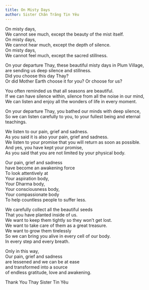 ```yaml
---
title: On Misty Days
author: Sister Chân Trăng Tin Yêu
---
```


<div class="verse"><p>On misty days,<br/>
We cannot see much, except the beauty of the mist itself.<br/>
On misty days,<br/>
We cannot hear much, except the depth of silence.<br/>
On misty days,<br/>
We cannot feel much, except the sacred stillness.</p>

<p>On your departure Thay, these beautiful misty days in Plum Village,<br/>
are sending us deep silence and stillness.<br/>
Did you choose this day Thay?<br/>
Or did Mother Earth choose it for you? Or choose for us?</p>

<p>You often reminded us that all seasons are beautiful.<br/>
If we can have silence within, silence from all the noise in our mind,<br/>
We can listen and enjoy all the wonders of life in every moment.</p>

<p>On your departure Thay, you bathed our minds with deep silence,<br/>
So we can listen carefully to you, to your fullest being and eternal teachings.</p>

<p>We listen to our pain, grief and sadness.<br/>
As you said it is also your pain, grief and sadness.<br/>
We listen to your promise that you will return as soon as possible.<br/>
And yes, you have kept your promise,<br/>
As you said that you are not limited by your physical body.</p>

<p>Our pain, grief and sadness<br/>
have become an awakening force<br/>
To look attentively at<br/>
Your aspiration body,<br/>
Your Dharma body,<br/>
Your consciousness body,<br/>
Your compassionate body<br/>
To help countless people to suffer less.</p>

<p>We carefully collect all the beautiful seeds<br/>
That you have planted inside of us.<br/>
We want to keep them tightly so they won’t get lost.<br/>
We want to take care of them as a great treasure.<br/>
We want to grow them tirelessly<br/>
So we can bring you alive in every cell of our body.<br/>
In every step and every breath.</p>

<p>Only in this way,<br/>
Our pain, grief and sadness<br/>
are lessened and we can be at ease<br/>
and transformed into a source<br/>
of endless gratitude, love and awakening.</p></div>

Thank You Thay
Sister Tin Yêu
